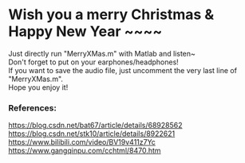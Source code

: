 # Wish you a merry Christmas & Happy New Year ~~~~
  
Just directly run "MerryXMas.m" with Matlab and listen~  
Don't forget to put on your earphones/headphones!  
If you want to save the audio file, just uncomment the very last line of "MerryXMas.m".  
Hope you enjoy it!  
  
### References:
https://blog.csdn.net/bat67/article/details/68928562  
https://blog.csdn.net/stk10/article/details/8922621  
https://www.bilibili.com/video/BV19v411z7Yc  
https://www.gangqinpu.com/cchtml/8470.htm  

